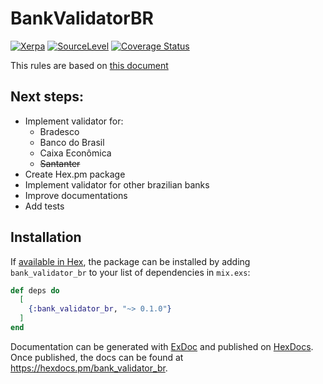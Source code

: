 # BankValidatorBR

[![Xerpa](https://circleci.com/gh/Xerpa/bank_validator_br.svg?style=shield)](https://circleci.com/gh/Xerpa/bank_validator_br) [![SourceLevel](https://app.sourcelevel.io/github/Xerpa/bank_validator_br.svg)](https://app.sourcelevel.io/github/Xerpa/bank_validator_br) [![Coverage Status](https://coveralls.io/repos/github/Xerpa/bank_validator_br/badge.svg?branch=master)](https://coveralls.io/github/Xerpa/bank_validator_br?branch=master)

This rules are based on [this document](http://177.153.6.25/ercompany.com.br/boleto/laravel-boleto-master/manuais/Regras%20Validacao%20Conta%20Corrente%20VI_EPS.pdf)

## Next steps:

-   Implement validator for:
    -   Bradesco
    -   Banco do Brasil
    -   Caixa Econômica
    -   ~~Santanter~~
-   Create Hex.pm package
-   Implement validator for other brazilian banks
-   Improve documentations
-   Add tests

## Installation

If [available in Hex](https://hex.pm/docs/publish), the package can be installed
by adding `bank_validator_br` to your list of dependencies in `mix.exs`:

```elixir
def deps do
  [
    {:bank_validator_br, "~> 0.1.0"}
  ]
end
```

Documentation can be generated with [ExDoc](https://github.com/elixir-lang/ex_doc)
and published on [HexDocs](https://hexdocs.pm). Once published, the docs can
be found at <https://hexdocs.pm/bank_validator_br>.
